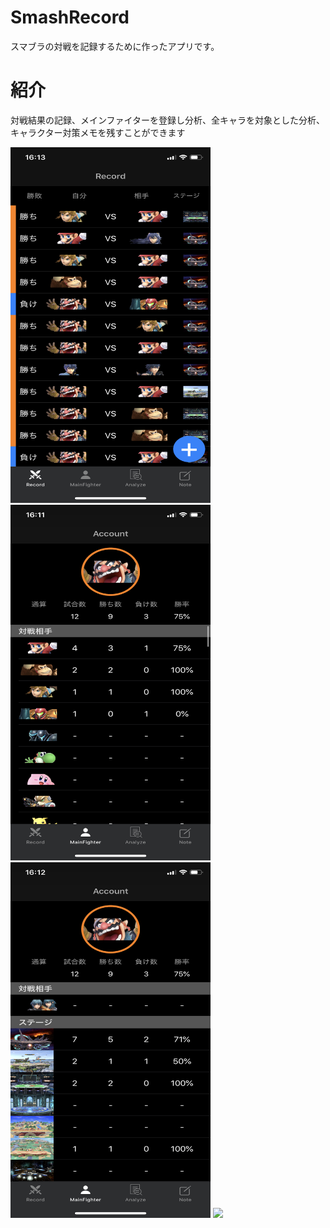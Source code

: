 # SmashRecord
スマブラの対戦を記録するために作ったアプリです。

# 紹介
対戦結果の記録、メインファイターを登録し分析、全キャラを対象とした分析、キャラクター対策メモを残すことができます

<img src="IMG_1116.png" width=320px>
<img src="IMG_1113.png" width=320px>
<img src="IMG_1114.png" width=320px>
<img src="IMG_1115.png" width=320px>

